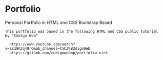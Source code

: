 # Portfolio
  Personal Portfolio in HTML and CSS Bootstrap Based
  
    This portfolio was based in the following HTML and CSS public tutorial by "Código Web"
    
      https://www.youtube.com/watch?v=2s19KJq49rQ&ab_channel=C%C3%B3digoWeb
      https://github.com/codigowebmp/portfolio-nick
